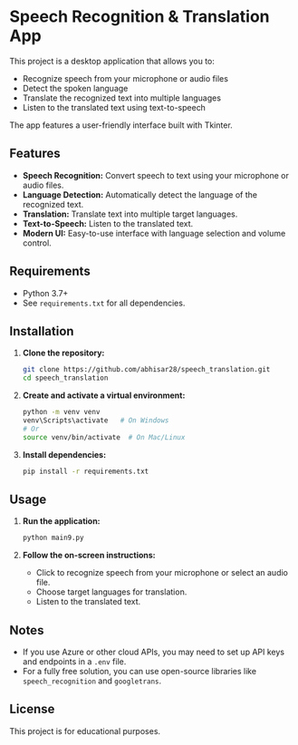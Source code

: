 # Speech Recognition & Translation App

This project is a desktop application that allows you to:
- Recognize speech from your microphone or audio files
- Detect the spoken language
- Translate the recognized text into multiple languages
- Listen to the translated text using text-to-speech

The app features a user-friendly interface built with Tkinter.

## Features

- **Speech Recognition:** Convert speech to text using your microphone or audio files.
- **Language Detection:** Automatically detect the language of the recognized text.
- **Translation:** Translate text into multiple target languages.
- **Text-to-Speech:** Listen to the translated text.
- **Modern UI:** Easy-to-use interface with language selection and volume control.

## Requirements

- Python 3.7+
- See `requirements.txt` for all dependencies.

## Installation

1. **Clone the repository:**
   ```sh
   git clone https://github.com/abhisar28/speech_translation.git
   cd speech_translation
   ```

2. **Create and activate a virtual environment:**
   ```sh
   python -m venv venv
   venv\Scripts\activate   # On Windows
   # Or
   source venv/bin/activate  # On Mac/Linux
   ```

3. **Install dependencies:**
   ```sh
   pip install -r requirements.txt
   ```

## Usage

1. **Run the application:**
   ```sh
   python main9.py
   ```

2. **Follow the on-screen instructions:**
   - Click to recognize speech from your microphone or select an audio file.
   - Choose target languages for translation.
   - Listen to the translated text.

## Notes

- If you use Azure or other cloud APIs, you may need to set up API keys and endpoints in a `.env` file.
- For a fully free solution, you can use open-source libraries like `speech_recognition` and `googletrans`.

## License

This project is for educational purposes.
